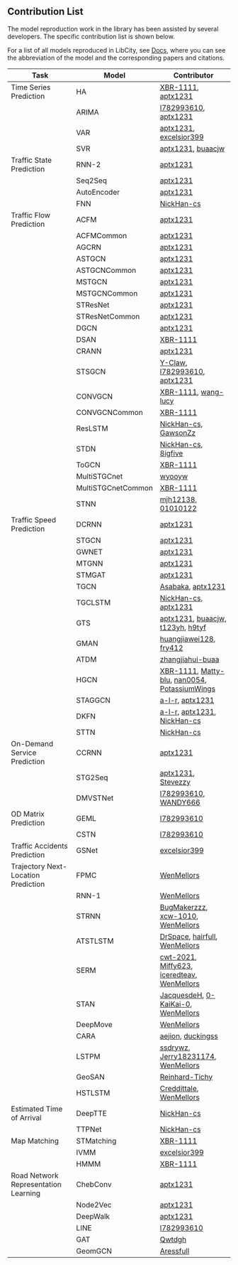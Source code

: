 ## Contribution List

The model reproduction work in the library has been assisted by several developers. The specific contribution list is shown below.

For a list of all models reproduced in LibCity, see [Docs](https://bigscity-libcity-docs.readthedocs.io/en/latest/user_guide/model.html), where you can see the abbreviation of the model and the corresponding papers and citations.

| Task | Model  | Contributor                                                  |
| ------ | ------------------------------------------------------------ | ------ |
|Time Series Prediction|HA|[XBR-1111](https://github.com/XBR-1111), [aptx1231](https://github.com/aptx1231)|
||ARIMA|[l782993610](https://github.com/l782993610), [aptx1231](https://github.com/aptx1231)|
||VAR|[aptx1231](https://github.com/aptx1231), [excelsior399](https://github.com/excelsior399)|
||SVR| [aptx1231](https://github.com/aptx1231), [buaacjw](https://github.com/buaacjw) |
|Traffic State Prediction|RNN-2|[aptx1231](https://github.com/aptx1231)|
||Seq2Seq|[aptx1231](https://github.com/aptx1231)|
||AutoEncoder|[aptx1231](https://github.com/aptx1231)|
||FNN|[NickHan-cs](https://github.com/NickHan-cs)|
|Traffic Flow Prediction|ACFM|[aptx1231](https://github.com/aptx1231)|
||ACFMCommon|[aptx1231](https://github.com/aptx1231)|
||AGCRN|[aptx1231](https://github.com/aptx1231)|
||ASTGCN|[aptx1231](https://github.com/aptx1231)|
||ASTGCNCommon|[aptx1231](https://github.com/aptx1231)|
||MSTGCN|[aptx1231](https://github.com/aptx1231)|
||MSTGCNCommon|[aptx1231](https://github.com/aptx1231)|
||STResNet|[aptx1231](https://github.com/aptx1231)|
||STResNetCommon|[aptx1231](https://github.com/aptx1231)|
||DGCN|[aptx1231](https://github.com/aptx1231)|
||DSAN|[XBR-1111](https://github.com/XBR-1111)|
||CRANN|[aptx1231](https://github.com/aptx1231)|
||STSGCN|[Y-Claw](https://github.com/Y-Claw), [l782993610](https://github.com/l782993610), [aptx1231](https://github.com/aptx1231)|
||CONVGCN|[XBR-1111](https://github.com/XBR-1111), [wang-lucy](https://github.com/wang-lucy)|
||CONVGCNCommon|[XBR-1111](https://github.com/XBR-1111)|
||ResLSTM|[NickHan-cs](https://github.com/NickHan-cs), [GawsonZz](https://github.com/GawsonZz)|
||STDN|[NickHan-cs](https://github.com/NickHan-cs), [8igfive](https://github.com/8igfive)|
||ToGCN|[XBR-1111](https://github.com/XBR-1111)|
||MultiSTGCnet|[wyooyw](https://github.com/wyooyw)|
||MultiSTGCnetCommon|[XBR-1111](https://github.com/XBR-1111)|
||STNN|[mjh12138](https://github.com/mjh12138), [01010122](https://github.com/01010122)|
|Traffic Speed Prediction| DCRNN          | [aptx1231](https://github.com/aptx1231)                      |
|                                     | STGCN          | [aptx1231](https://github.com/aptx1231)                      |
|                                     | GWNET          | [aptx1231](https://github.com/aptx1231)                      |
|                                     | MTGNN          | [aptx1231](https://github.com/aptx1231)                      |
|                                     | STMGAT         | [aptx1231](https://github.com/aptx1231)                      |
|                                     | TGCN           | [Asabaka](https://github.com/Asabaka), [aptx1231](https://github.com/aptx1231) |
|                                     | TGCLSTM        | [NickHan-cs](https://github.com/NickHan-cs), [aptx1231](https://github.com/aptx1231) |
|                                     | GTS            | [aptx1231](https://github.com/aptx1231), [buaacjw](https://github.com/buaacjw), [t123yh](https://github.com/t123yh), [h9tyf](https://github.com/h9tyf) |
|                                     | GMAN           | [huangjiawei128](https://github.com/huangjiawei128), [fry412](https://github.com/fry412) |
|                                     | ATDM           | [zhangjiahui-buaa](https://github.com/zhangjiahui-buaa)      |
|                                     | HGCN           | [XBR-1111](https://github.com/XBR-1111), [Matty-blu](https://github.com/Matty-blu), [nan0054](https://github.com/nan0054), [PotassiumWings](https://github.com/PotassiumWings) |
|                                     | STAGGCN        | [a-l-r](https://github.com/a-l-r1), [aptx1231](https://github.com/aptx1231) |
| | DKFN | [a-l-r](https://github.com/a-l-r1), [aptx1231](https://github.com/aptx1231), [NickHan-cs](https://github.com/NickHan-cs) |
| | STTN | [NickHan-cs](https://github.com/NickHan-cs) |
|On-Demand Service Prediction|CCRNN|[aptx1231](https://github.com/aptx1231)|
|                                     |STG2Seq|[aptx1231](https://github.com/aptx1231), [Stevezzy](https://github.com/Stevezzy)|
||DMVSTNet|[l782993610](https://github.com/l782993610), [WANDY666](https://github.com/WANDY666)|
|OD Matrix Prediction|GEML|[l782993610](https://github.com/l782993610)|
||CSTN|[l782993610](https://github.com/l782993610)|
|Traffic Accidents Prediction|GSNet|[excelsior399](https://github.com/excelsior399)|
| Trajectory Next-Location Prediction | FPMC   | [WenMellors](https://github.com/WenMellors) |
|   | RNN-1  | [WenMellors](https://github.com/WenMellors) |
|  | STRNN | [BugMakerzzz](https://github.com/BugMakerzzz), [xcw-1010](https://github.com/xcw-1010), [WenMellors](https://github.com/WenMellors) |
||ATSTLSTM|[DrSpace](https://github.com/DrSpace), [hairfull](https://github.com/hairfull), [WenMellors](https://github.com/WenMellors)|
||SERM|[cwt-2021](https://github.com/cwt-2021), [Miffy623](https://github.com/Miffy623), [iceredteav](https://github.com/iceredteav), [WenMellors](https://github.com/WenMellors)|
||STAN|[JacquesdeH](https://github.com/JacquesdeH), [0-KaiKai-0](https://github.com/0-KaiKai-0), [WenMellors](https://github.com/WenMellors)|
||DeepMove|[WenMellors](https://github.com/WenMellors)|
||CARA|[aejion](https://github.com/aejion), [duckingss](https://github.com/duckingss)|
||LSTPM|[ssdrywz](https://github.com/ssdrywz), [Jerry18231174](https://github.com/Jerry18231174), [WenMellors](https://github.com/WenMellors)|
||GeoSAN|[Reinhard-Tichy](https://github.com/Reinhard-Tichy)|
||HSTLSTM|[Creddittale](https://github.com/Creddittale), [WenMellors](https://github.com/WenMellors)|
|Estimated Time of Arrival|DeepTTE|[NickHan-cs](https://github.com/NickHan-cs)|
||TTPNet|[NickHan-cs](https://github.com/NickHan-cs)|
|Map Matching|STMatching|[XBR-1111](https://github.com/XBR-1111)|
||IVMM|[excelsior399](https://github.com/excelsior399)|
||HMMM|[XBR-1111](https://github.com/XBR-1111)|
|Road Network Representation Learning|ChebConv|[aptx1231](https://github.com/aptx1231)|
||Node2Vec|[aptx1231](https://github.com/aptx1231)|
||DeepWalk|[aptx1231](https://github.com/aptx1231)|
||LINE|[l782993610](https://github.com/l782993610)|
||GAT|[Qwtdgh](https://github.com/Qwtdgh)|
||GeomGCN|[Aressfull](https://github.com/Aressfull)|



